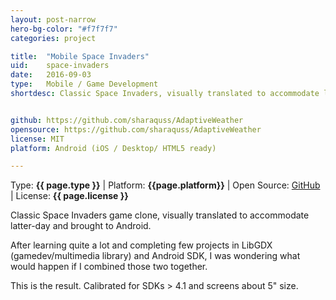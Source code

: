 ```yaml
---
layout: post-narrow
hero-bg-color: "#f7f7f7"
categories: project

title:  "Mobile Space Invaders"
uid:    space-invaders
date:   2016-09-03
type:   Mobile / Game Development
shortdesc: Classic Space Invaders, visually translated to accommodate latter-day and brought to Android (and iOS).


github: https://github.com/sharaquss/AdaptiveWeather
opensource: https://github.com/sharaquss/AdaptiveWeather
license: MIT
platform: Android (iOS / Desktop/ HTML5 ready)

---
```


<p class="meta">Type: <strong>{{ page.type }}</strong>  |  Platform: <strong>{{page.platform}}</strong>  |  Open Source: <a href="{{page.github}}">GitHub</a>  |  License: <strong>{{ page.license }}</strong></p>

<p> Classic Space Invaders game clone, visually translated to accommodate latter-day and brought to Android. <p>

<p> After learning quite a lot and completing few projects in LibGDX (gamedev/multimedia library) and Android SDK, I was wondering what would happen if I combined those two together.</p>

<p> This is the result. Calibrated for SDKs > 4.1 and screens about 5" size.</p>